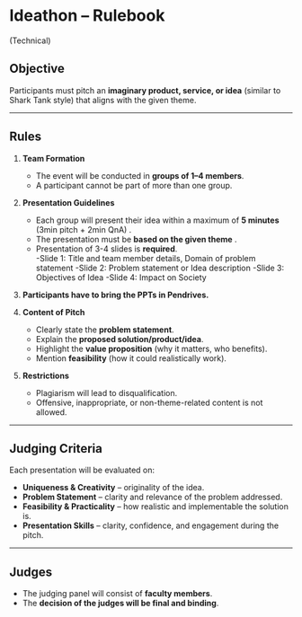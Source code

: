 
# Ideathon – Rulebook  
(Technical)

## Objective  
Participants must pitch an **imaginary product, service, or idea** (similar to Shark Tank style) that aligns with the given theme.  

---

## Rules  

1. **Team Formation**  
   - The event will be conducted in **groups of 1–4 members**.  
   - A participant cannot be part of more than one group.  

2. **Presentation Guidelines**  
   - Each group will present their idea within a maximum of **5 minutes** (3min pitch + 2min QnA)  .
   - The presentation must be **based on the given theme** .  
   - Presentation of 3-4 slides is **required**.  
   -Slide 1: Title and team member details, Domain of problem statement
   -Slide 2: Problem statement or Idea description 
   -Slide 3: Objectives of Idea 
   -Slide 4: Impact on Society

3.  **Participants have to bring the PPTs in Pendrives.**

4. **Content of Pitch**  
   - Clearly state the **problem statement**.  
   - Explain the **proposed solution/product/idea**.  
   - Highlight the **value proposition** (why it matters, who benefits).  
   - Mention **feasibility** (how it could realistically work).  

5. **Restrictions**  
   - Plagiarism will lead to disqualification.  
   - Offensive, inappropriate, or non-theme-related content is not allowed.  

---

## Judging Criteria  
Each presentation will be evaluated on:  
- **Uniqueness & Creativity** – originality of the idea.  
- **Problem Statement** – clarity and relevance of the problem addressed.  
- **Feasibility & Practicality** – how realistic and implementable the solution is.  
- **Presentation Skills** – clarity, confidence, and engagement during the pitch.  

---

## Judges  
- The judging panel will consist of **faculty members**.  
- The **decision of the judges will be final and binding**.  
